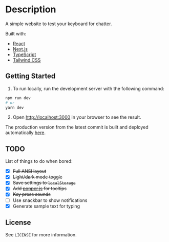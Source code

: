 # Description

A simple website to test your keyboard for chatter.

Built with:

* [React](https://reactjs.org/)
* [Next.js](https://nextjs.org/)
* [TypeScript](https://www.typescriptlang.org/)
* [Tailwind CSS](https://tailwindcss.com/)

## Getting Started

1. To run locally, run the development server with the following command:

```bash
npm run dev
# or
yarn dev
```

2. Open [http://localhost:3000](http://localhost:3000) in your browser to see the result.

The production version from the latest commit is built and deployed automatically [here](https://keyboard.dmitrijs.lv).

## TODO

List of things to do when bored:
- [X] ~~Full ANSI layout~~
- [X] ~~Light/dark mode toggle~~
- [X] ~~Save settings to `localStorage`~~
- [X] ~~Add [popper.js](https://popper.js.org/) for tooltips~~
- [X] ~~Key press sounds~~
- [ ] Use snackbar to show notifications
- [X] Generate sample text for typing

## License

See `LICENSE` for more information.
